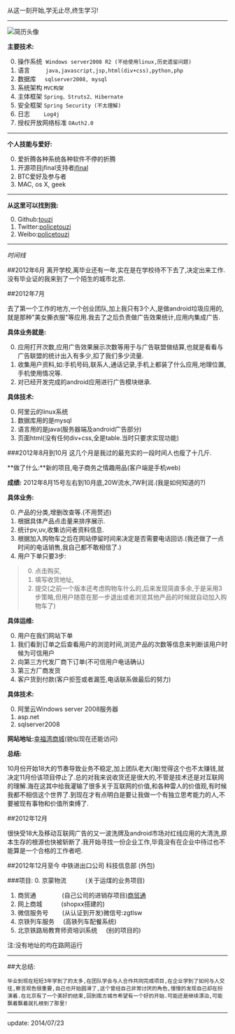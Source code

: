 
从这一刻开始,学无止尽,终生学习!

----------

![简历头像](http://tblogmarkdown.qiniudn.com/简历头像图.png)

**主要技术:**

0. 操作系统&nbsp;&nbsp;`Windows server2008 R2 (不给使用linux,历史遗留问题)`
1. 语言&nbsp;&nbsp;&nbsp;&nbsp;&nbsp;&nbsp;&nbsp;&nbsp;&nbsp;`java,javascript,jsp,html(div+css),python,php`
2. 数据库&nbsp;&nbsp;&nbsp;&nbsp;&nbsp;`sqlserver2008, mysql`
3. 系统架构&nbsp;`MVC构架`
4. 主体框架&nbsp;`Spring、Struts2、Hibernate`
5. 安全框架&nbsp;`Spring Security (不太理解)`
6. 日志&nbsp;&nbsp;&nbsp;&nbsp;&nbsp;&nbsp;&nbsp;&nbsp;`Log4j`
7. 授权开放网络标准  `OAuth2.0`

---------------------

**个人技能与爱好:**

0. 爱折腾各种系统各种软件不停的折腾
1. 开源项目jfinal支持者[jfinal](http://jfinal.com/)
2. BTC爱好及参与者
3. MAC, os X, geek

----------------

**从这里可以找到我:**

0. Github:[touzi](http://github.com/touzi)
1. Twitter:[policetouzi](https://twitter.com/policetouzi/)
2. Weibo:[policetouzi](http://weibo.com/policetouzi/)

-----

*时间线*

##2012年6月 
离开学校,离毕业还有一年,实在是在学校待不下去了,决定出来工作.没有毕业证的我来到了一个陌生的城市北京.

##2012年7月

去了第一个工作的地方,一个创业团队,加上我只有3个人,是做android垃圾应用的,就是那种"美女撕衣服"等应用.我去了之后负责做广告效果统计,应用内集成广告.

**具体业务就是:**

0. 应用打开次数,应用广告效果展示次数等用于与广告联盟做结算,也就是看看与广告联盟的统计出入有多少,扣了我们多少流量.
1. 收集用户资料,如:手机号码,联系人,通话记录,手机上都装了什么应用,地理位置,手机使用情况等.
2. 对已经开发完成的android应用进行广告模块继承.

**具体技术:**

0. 阿里云的linux系统
1. 数据库用的是mysql
2. 语言用的是java(服务器端及android广告部分)
4. 页面html(没有任何div+css,全是table.当时只要求实现功能)

###2012年8月到10月    这几个月是我过的最充实的一段时间人也瘦了十几斤.

**做了什么:**新的项目,电子商务之情趣用品(客户端是手机web)

**成绩:** 2012年8月15号左右到10月底,20W流水,7W利润.(我是如何知道的?)

**具体业务:**

0. 产品的分类,增删改查等.(不用赘述)
1. 根据具体产品点击量来排序展示.
2. 统计pv,uv,收集访问者资料信息.
3. 根据加入购物车之后在网站停留时间来决定是否需要电话回访.(我还做了一点时间的电话销售,我自己都不敢相信了.)
4. 用户下单只要3步:

>0. 点击购买,
>1. 填写收货地址,
>2. 提交(之前一个版本还考虑购物车什么的,后来发现简直多余,于是采用3步策略,但用户随意在那一步退出或者浏览其他产品的时候就自动加入购物车了)

**具体运维:**

0. 用户在我们网站下单
1. 我们看到订单之后查看用户的浏览时间,浏览产品的次数等信息来判断该用户时候为可信用户
2. 向第三方代发厂商下订单(不可信用户电话确认)
3. 第三方厂商发货
4. 客户货到付款(客户拒签或者漏签,电话联系做最后的努力)

**具体技术:**

0. 阿里云Windows server 2008服务器
1. asp.net
2. sqlserver2008

**网站地址:**[幸福湾商城](http://wap.xingfuwan.com/)(貌似现在还能访问)

**总结:**

10月份开始18大的节奏导致业务不稳定,加上团队老大(海)觉得这个也不太赚钱,就决定11月份该项目停止了.总的对我来说收货还是很大的,不管是技术还是对互联网的理解.海在这其中给我灌输了很多关于互联网的价值,和各种雷人的价值观,有时候我都不相信这个世界了.到现在才有点明白是要让我做一个有独立思考能力的人,不要被现有事物和价值所束缚了.

##2012年12月

很快受18大及移动互联网广告的又一波洗牌及android市场对红线应用的大清洗,原本生存的根源也快被斩断了.我开始寻找一份企业工作,毕竟没有在企业中待过也不能算是一个合格的工作者吧.

##2012年12月至今
中铁进出口公司      科技信息部      (外包)

###项目:
0. 京蒙物流&nbsp;&nbsp;&nbsp;&nbsp;&nbsp;&nbsp;&nbsp;&nbsp;&nbsp;&nbsp;&nbsp;(关于运煤的业务项目)
1. 商贸通&nbsp;&nbsp;&nbsp;&nbsp;&nbsp;&nbsp;&nbsp;&nbsp;&nbsp;&nbsp;&nbsp;&nbsp;&nbsp;&nbsp;&nbsp;(自己公司的进销存项目)[商贸通](http://123.tlsw.net/smt)
2. 网上商城&nbsp;&nbsp;&nbsp;&nbsp;&nbsp;&nbsp;&nbsp;&nbsp;&nbsp;&nbsp;&nbsp;(shopxx搭建的)
3. 微信服务号&nbsp;&nbsp;&nbsp;&nbsp;&nbsp;&nbsp;&nbsp;&nbsp;(从认证到开发)微信号:zgtlsw
4. 京铁列车服务&nbsp;&nbsp;&nbsp;&nbsp;&nbsp;(高铁列车配餐系统)
5. 北京铁路局教育师资培训系统&nbsp;&nbsp;&nbsp;&nbsp;&nbsp;(别的项目的)

注:没有地址的均在路网运行

------------

##大总结:

    毕业到现在短短3年学到了的太多,在团队学会与人合作共同完成项目,在企业学到了如何与人交往,察言观色很重要,自己也开始圆滑了,这个曾经自己非常讨厌的角色,慢慢的发现自己却在扮演着.在北京有了一个美好的结束,回到南方城市希望有一个好的开始.可能还是继续漂泊,可能飘着飘着就扎根到了那里!

---------------

update: 2014/07/23

